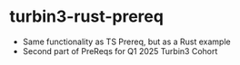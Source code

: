 # turbin3-rust-prereq

* Same functionality as TS Prereq, but as a Rust example 
* Second part of PreReqs for Q1 2025 Turbin3 Cohort